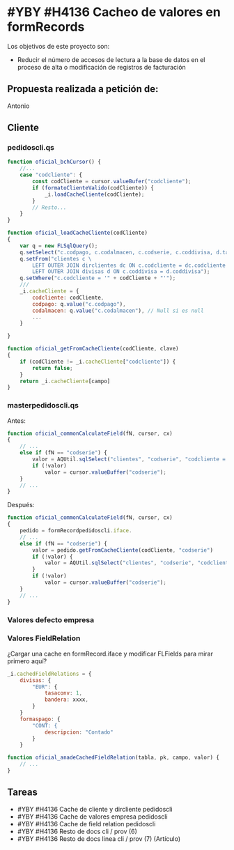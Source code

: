# #YBY #H4136 Cacheo de valores en formRecords

Los objetivos de este proyecto son:
+ Reducir el número de accesos de lectura a la base de datos en el proceso de alta o modificación de registros de facturación

## Propuesta realizada a petición de:
Antonio

## Cliente

### pedidoscli.qs

```js
function oficial_bchCursor() {
    //...
    case "codcliente": {
        const codCliente = cursor.valueBufer("codcliente");
        if (formatoClienteValido(codCliente)) {
            _i.loadCacheCliente(codCliente);
        }
        // Resto...
    }
}

function oficial_loadCacheCliente(codCliente)
{
	var q = new FLSqlQuery();
	q.setSelect("c.codpago, c.codalmacen, c.codserie, c.coddivisa, d.tasaconv, dc.id, c.regimeniva, c.codagente");
	q.setFrom("clientes c \
        LEFT OUTER JOIN dirclientes dc ON c.codcliente = dc.codcliente AND dc.domenvio \
        LEFT OUTER JOIN divisas d ON c.coddivisa = d.coddivisa");
    q.setWhere("c.codcliente = '" + codCliente + "'");
    /// 
    _i.cacheCliente = {
        codcliente: codCliente,
        codpago: q.value("c.codpago"),
        codalmacen: q.value("c.codalmacen"), // Null si es null
        ...
    }

}

function oficial_getFromCacheCliente(codCliente, clave)
{
    if (codCliente != _i.cacheCliente["codcliente"]) {
        return false;
    }
    return _i.cacheCliente[campo]
}
```
### masterpedidoscli.qs

Antes:
```js
function oficial_commonCalculateField(fN, cursor, cx)
{
    // ...
	else if (fN == "codserie") {
		valor = AQUtil.sqlSelect("clientes", "codserie", "codcliente = '" + cursor.valueBuffer("codcliente") + "'", undefined, cx);
		if (!valor)
			valor = cursor.valueBuffer("codserie");
	}
    // ...
}
```
Después:
```js
function oficial_commonCalculateField(fN, cursor, cx)
{
    pedido = formRecordpedidoscli.iface.
    // ...
	else if (fN == "codserie") {
		valor = pedido.getFromCacheCliente(codCliente, "codserie")
        if (!valor) {
            valor = AQUtil.sqlSelect("clientes", "codserie", "codcliente = '" + cursor.valueBuffer("codcliente") + "'", undefined, cx);
        }
		if (!valor)
			valor = cursor.valueBuffer("codserie");
	}
    // ...
}
```

### Valores defecto empresa

### Valores FieldRelation
¿Cargar una cache en formRecord.iface y modificar FLFields para mirar primero aquí?
```js
_i.cachedFieldRelations = {
    divisas: {
        "EUR": {
            tasaconv: 1,
            bandera: xxxx,
        }
    }
    formaspago: {
        "CONT: {
            descripcion: "Contado"
        }
    }

function oficial_anadeCachedFieldRelation(tabla, pk, campo, valor) {
    // ...
}
```

## Tareas
+ #YBY #H4136 Cache de cliente y dircliente pedidoscli
+ #YBY #H4136 Cache de valores empresa pedidoscli
+ #YBY #H4136 Cache de field relation pedidoscli
+ #YBY #H4136 Resto de docs cli / prov (6)
+ #YBY #H4136 Resto de docs linea cli / prov (7) (Artículo)


